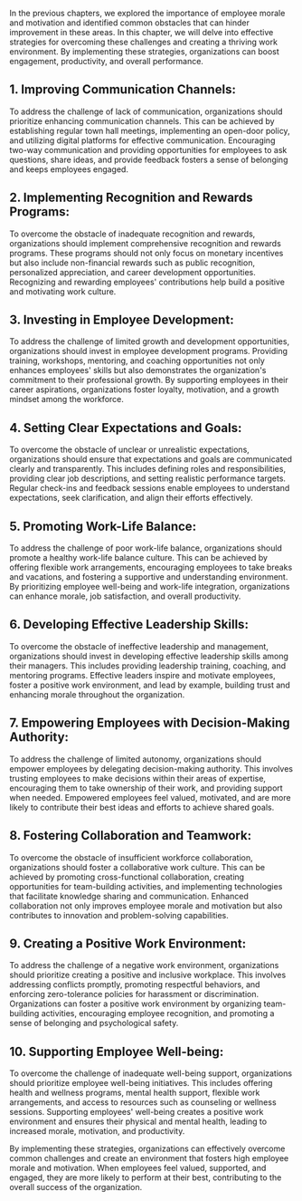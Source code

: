 
In the previous chapters, we explored the importance of employee morale and motivation and identified common obstacles that can hinder improvement in these areas. In this chapter, we will delve into effective strategies for overcoming these challenges and creating a thriving work environment. By implementing these strategies, organizations can boost engagement, productivity, and overall performance.

## 1\. **Improving Communication Channels**:

To address the challenge of lack of communication, organizations should prioritize enhancing communication channels. This can be achieved by establishing regular town hall meetings, implementing an open-door policy, and utilizing digital platforms for effective communication. Encouraging two-way communication and providing opportunities for employees to ask questions, share ideas, and provide feedback fosters a sense of belonging and keeps employees engaged.

## 2\. **Implementing Recognition and Rewards Programs**:

To overcome the obstacle of inadequate recognition and rewards, organizations should implement comprehensive recognition and rewards programs. These programs should not only focus on monetary incentives but also include non-financial rewards such as public recognition, personalized appreciation, and career development opportunities. Recognizing and rewarding employees' contributions help build a positive and motivating work culture.

## 3\. **Investing in Employee Development**:

To address the challenge of limited growth and development opportunities, organizations should invest in employee development programs. Providing training, workshops, mentoring, and coaching opportunities not only enhances employees' skills but also demonstrates the organization's commitment to their professional growth. By supporting employees in their career aspirations, organizations foster loyalty, motivation, and a growth mindset among the workforce.

## 4\. **Setting Clear Expectations and Goals**:

To overcome the obstacle of unclear or unrealistic expectations, organizations should ensure that expectations and goals are communicated clearly and transparently. This includes defining roles and responsibilities, providing clear job descriptions, and setting realistic performance targets. Regular check-ins and feedback sessions enable employees to understand expectations, seek clarification, and align their efforts effectively.

## 5\. **Promoting Work-Life Balance**:

To address the challenge of poor work-life balance, organizations should promote a healthy work-life balance culture. This can be achieved by offering flexible work arrangements, encouraging employees to take breaks and vacations, and fostering a supportive and understanding environment. By prioritizing employee well-being and work-life integration, organizations can enhance morale, job satisfaction, and overall productivity.

## 6\. **Developing Effective Leadership Skills**:

To overcome the obstacle of ineffective leadership and management, organizations should invest in developing effective leadership skills among their managers. This includes providing leadership training, coaching, and mentoring programs. Effective leaders inspire and motivate employees, foster a positive work environment, and lead by example, building trust and enhancing morale throughout the organization.

## 7\. **Empowering Employees with Decision-Making Authority**:

To address the challenge of limited autonomy, organizations should empower employees by delegating decision-making authority. This involves trusting employees to make decisions within their areas of expertise, encouraging them to take ownership of their work, and providing support when needed. Empowered employees feel valued, motivated, and are more likely to contribute their best ideas and efforts to achieve shared goals.

## 8\. **Fostering Collaboration and Teamwork**:

To overcome the obstacle of insufficient workforce collaboration, organizations should foster a collaborative work culture. This can be achieved by promoting cross-functional collaboration, creating opportunities for team-building activities, and implementing technologies that facilitate knowledge sharing and communication. Enhanced collaboration not only improves employee morale and motivation but also contributes to innovation and problem-solving capabilities.

## 9\. **Creating a Positive Work Environment**:

To address the challenge of a negative work environment, organizations should prioritize creating a positive and inclusive workplace. This involves addressing conflicts promptly, promoting respectful behaviors, and enforcing zero-tolerance policies for harassment or discrimination. Organizations can foster a positive work environment by organizing team-building activities, encouraging employee recognition, and promoting a sense of belonging and psychological safety.

## 10\. **Supporting Employee Well-being**:

To overcome the challenge of inadequate well-being support, organizations should prioritize employee well-being initiatives. This includes offering health and wellness programs, mental health support, flexible work arrangements, and access to resources such as counseling or wellness sessions. Supporting employees' well-being creates a positive work environment and ensures their physical and mental health, leading to increased morale, motivation, and productivity.

By implementing these strategies, organizations can effectively overcome common challenges and create an environment that fosters high employee morale and motivation. When employees feel valued, supported, and engaged, they are more likely to perform at their best, contributing to the overall success of the organization.
